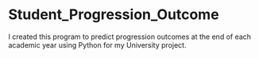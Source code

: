 # Student_Progression_Outcome
I created this program to predict progression outcomes at the end of each academic year using Python for my University project.
